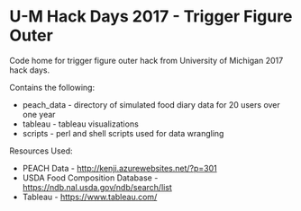 # U-M Hack Days 2017 - Trigger Figure Outer

Code home for trigger figure outer hack from University of Michigan 2017 hack days.

Contains the following:
* peach_data - directory of simulated food diary data for 20 users over one year
* tableau - tableau visualizations
* scripts - perl and shell scripts used for data wrangling

Resources Used:
* PEACH Data - http://kenji.azurewebsites.net/?p=301
* USDA Food Composition Database - https://ndb.nal.usda.gov/ndb/search/list
* Tableau - https://www.tableau.com/